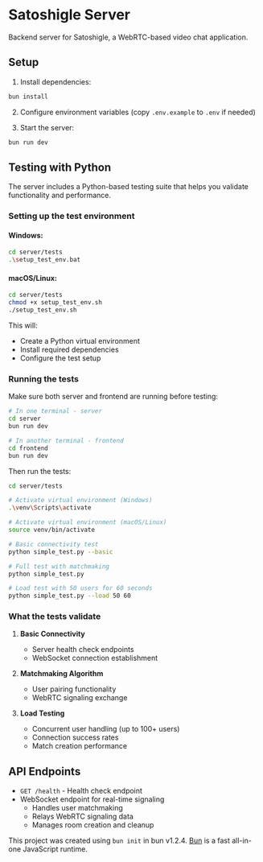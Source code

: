 # Satoshigle Server

Backend server for Satoshigle, a WebRTC-based video chat application.

## Setup

1. Install dependencies:

```bash
bun install
```

2. Configure environment variables (copy `.env.example` to `.env` if needed)

3. Start the server:

```bash
bun run dev
```

## Testing with Python

The server includes a Python-based testing suite that helps you validate functionality and performance.

### Setting up the test environment

#### Windows:
```bash
cd server/tests
.\setup_test_env.bat
```

#### macOS/Linux:
```bash
cd server/tests
chmod +x setup_test_env.sh
./setup_test_env.sh
```

This will:
- Create a Python virtual environment
- Install required dependencies
- Configure the test setup

### Running the tests

Make sure both server and frontend are running before testing:

```bash
# In one terminal - server
cd server
bun run dev

# In another terminal - frontend
cd frontend
bun run dev
```

Then run the tests:

```bash
cd server/tests

# Activate virtual environment (Windows)
.\venv\Scripts\activate

# Activate virtual environment (macOS/Linux)
source venv/bin/activate

# Basic connectivity test
python simple_test.py --basic

# Full test with matchmaking
python simple_test.py

# Load test with 50 users for 60 seconds
python simple_test.py --load 50 60
```

### What the tests validate

1. **Basic Connectivity**
   - Server health check endpoints
   - WebSocket connection establishment

2. **Matchmaking Algorithm**
   - User pairing functionality
   - WebRTC signaling exchange

3. **Load Testing**
   - Concurrent user handling (up to 100+ users)
   - Connection success rates
   - Match creation performance

## API Endpoints

- `GET /health` - Health check endpoint
- WebSocket endpoint for real-time signaling
  - Handles user matchmaking
  - Relays WebRTC signaling data
  - Manages room creation and cleanup

This project was created using `bun init` in bun v1.2.4. [Bun](https://bun.sh) is a fast all-in-one JavaScript runtime.
